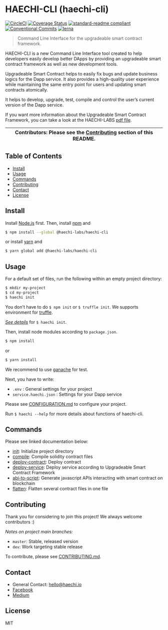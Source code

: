 # HAECHI-CLI (haechi-cli) 

[![CircleCI](https://circleci.com/gh/HAECHI-LABS/HAECHI-CLI/tree/dev.svg?style=svg)](https://circleci.com/gh/HAECHI-LABS/HAECHI-CLI/tree/dev)
[![Coverage Status](https://coveralls.io/repos/github/HAECHI-LABS/HAECHI-CLI/badge.svg?branch=dev)](https://coveralls.io/github/HAECHI-LABS/HAECHI-CLI?branch=dev)
[![standard-readme compliant](https://img.shields.io/badge/readme%20style-standard-brightgreen.svg?style=flat-square)](https://github.com/RichardLitt/standard-readme)
[![Conventional Commits](https://img.shields.io/badge/Conventional%20Commits-1.0.0-yellow.svg)](https://conventionalcommits.org)
[![lerna](https://img.shields.io/badge/maintained%20with-lerna-cc00ff.svg)](https://lernajs.io/)

> Command Line Interface for the upgradeable smart contract framework. 

HAECHI-CLI is a new Command Line Interface tool created to help developers easily develop better DApps by providing an upgradeable smart contract framework as well as new development tools.

Upgradeable Smart Contract helps to easily fix bugs and update business logics for the Dapp service.
It also provides a high-quality user experience while maintaining the same entry point for users and updating smart contracts atomically.

It helps to develop, upgrade, test, compile and control the user’s current version of the Dapp service.

If you want more information about the Upgradeable Smart Contract Framework, you can take a look at the HAECHI-LABS [pdf file](https://drive.google.com/file/d/1xbvd3TeuOPXbMcDs-RhEFdqwxhLNXtNC/view?usp=sharing).

| **Contributors**: Please see the [Contributing](#contributing) section of this README. |
| --- |

## Table of Contents

- [Install](#install)
- [Usage](#usage)
- [Commands](#commands)
- [Contributing](#contributing)
- [Contact](#contact)
- [License](#license)

## Install

Install [Node.js](http://nodejs.org/) first.
Then, install [npm](https://npmjs.com/) and
```sh
$ npm install --global @haechi-labs/haechi-cli
```
or install [yarn](https://yarnpkg.com) and
```sh
$ yarn global add @haechi-labs/haechi-cli
```

## Usage

For a default set of files, run the following within an empty project directory:
```sh
$ mkdir my-project
$ cd my-project
$ haechi init
```
You don't have to do `` $ npm init `` or ``$ truffle init``.
We supports environment for [truffle](https://truffleframework.com/truffle).

_[See details](./packages/haechi-cli/commands/README.md#init)_ for ``$ haechi init``.

Then, install node modules according to ``package.json``.
```sh
$ npm install
```
or
```sh
$ yarn install
```

We recommend to use [ganache](https://truffleframework.com/ganache) for test.

Next, you have to write:

 - ``.env`` : General settings for your project 
 - ``service.haechi.json`` : Settings for your Dapp service
 
Please see [CONFIGURATION.md](./CONFIGURATION.md) to configure your project.

Run `$ haechi --help` for more details about functions of haechi-cli.

## Commands

Please see linked documentation below:
- [init](./packages/haechi-cli/commands/README.md#init): Initialize project directory
- [compile](./packages/haechi-cli/commands/README.md#compile): Compile solidity contract files
- [deploy-contract](./packages/haechi-cli/commands/README.md#deploy-contract): Deploy contract
- [deploy-service](./packages/haechi-cli/commands/README.md#deploy-service): Deploy service according to Upgradeable Smart Contract Framework
- [abi-to-script](./packages/haechi-cli/commands/README.md#abi-to-script): Generate javascript APIs interacting with smart contract on blockchain
- [flatten](./packages/haechi-cli/commands/README.md#flatten): Flatten several contract files in one file

## Contributing

Thank you for considering to join this project! We always welcome contributors :)

*Notes on project main branches:*
- `master`: Stable, released version
- `dev`: Work targeting stable release

To contribute, please see [CONTRIBUTING.md](./CONTRIBUTING.md).

## Contact 

- General Contact: hello@haechi.io
- [Facebook](https://www.facebook.com/HAECHILABS/)
- [Medium](https://medium.com/haechi-labs)

## License

MIT
